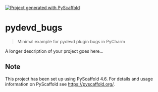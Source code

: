 <!-- These are examples of badges you might want to add to your README:
     please update the URLs accordingly

[![Built Status](https://api.cirrus-ci.com/github/<USER>/pydevd_bugs.svg?branch=main)](https://cirrus-ci.com/github/<USER>/pydevd_bugs)
[![ReadTheDocs](https://readthedocs.org/projects/pydevd_bugs/badge/?version=latest)](https://pydevd_bugs.readthedocs.io/en/stable/)
[![Coveralls](https://img.shields.io/coveralls/github/<USER>/pydevd_bugs/main.svg)](https://coveralls.io/r/<USER>/pydevd_bugs)
[![PyPI-Server](https://img.shields.io/pypi/v/pydevd_bugs.svg)](https://pypi.org/project/pydevd_bugs/)
[![Conda-Forge](https://img.shields.io/conda/vn/conda-forge/pydevd_bugs.svg)](https://anaconda.org/conda-forge/pydevd_bugs)
[![Monthly Downloads](https://pepy.tech/badge/pydevd_bugs/month)](https://pepy.tech/project/pydevd_bugs)
[![Twitter](https://img.shields.io/twitter/url/http/shields.io.svg?style=social&label=Twitter)](https://twitter.com/pydevd_bugs)
-->

[![Project generated with PyScaffold](https://img.shields.io/badge/-PyScaffold-005CA0?logo=pyscaffold)](https://pyscaffold.org/)

# pydevd_bugs

> Minimal example for pydevd plugin bugs in PyCharm

A longer description of your project goes here...


<!-- pyscaffold-notes -->

## Note

This project has been set up using PyScaffold 4.6. For details and usage
information on PyScaffold see https://pyscaffold.org/.
